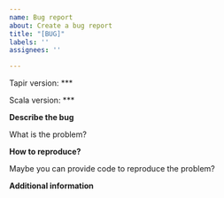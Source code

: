 ```yaml
---
name: Bug report
about: Create a bug report
title: "[BUG]"
labels: ''
assignees: ''

---
```


Tapir version: ***

Scala version: ***

**Describe the bug**

What is the problem?

**How to reproduce?**

Maybe you can provide code to reproduce the problem?

**Additional information**
